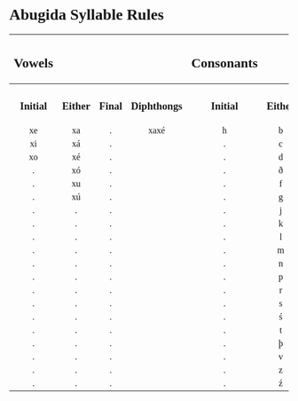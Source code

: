 <style>
    h1, h2, h3 {
        font-family: verdana
    }
    @font-face {
    font-family: "Abugida";
    src: url("D:/Downoads/ProgrammingProjects/godotProjects/concordium/assets/fonts/Abugida/abugida/abugida.ttf") format("truetype");
    }
    ab {
        font-family: "Abugida";
    }

</style>
<h1>Abugida Syllable Rules</h1>

|<h2>Vowels</h2>||||<h2>Consonants</h2>|||
|:-:|:-:|:-:|:-:|:-:|:-:|:-:|
|<h3>Initial</h3>|<h3>Either</h3>|<h3>Final</h3>|<h3>Diphthongs</h3>|<h3>Initial</h3>|<h3>Either</h3>|<h3>Final</h3>|
|<ab>xe|<ab>xa|<ab>.|<ab>xaxé|<ab>h|<ab>b|<ab>ŋ|
|<ab>xi|<ab>xá|<ab>.|<ab>|<ab>.|<ab>c|<ab>.|
|<ab>xo|<ab>xé|<ab>.|<ab>|<ab>.|<ab>d|<ab>.|
|<ab>.|<ab>xó|<ab>.|<ab>|<ab>.|<ab>ð|<ab>.|
|<ab>.|<ab>xu|<ab>.|<ab>|<ab>.|<ab>f|<ab>.|
|<ab>.|<ab>xú|<ab>.|<ab>|<ab>.|<ab>g|<ab>.|
|<ab>.|<ab>.|<ab>.|<ab>|<ab>.|<ab>j|<ab>.|
|<ab>.|<ab>.|<ab>.|<ab>|<ab>.|<ab>k|<ab>.|
|<ab>.|<ab>.|<ab>.|<ab>|<ab>.|<ab>l|<ab>.|
|<ab>.|<ab>.|<ab>.|<ab>|<ab>.|<ab>m|<ab>.|
|<ab>.|<ab>.|<ab>.|<ab>|<ab>.|<ab>n|<ab>.|
|<ab>.|<ab>.|<ab>.|<ab>|<ab>.|<ab>p|<ab>.|
|<ab>.|<ab>.|<ab>.|<ab>|<ab>.|<ab>r|<ab>.|
|<ab>.|<ab>.|<ab>.|<ab>|<ab>.|<ab>s|<ab>.|
|<ab>.|<ab>.|<ab>.|<ab>|<ab>.|<ab>ś|<ab>.|
|<ab>.|<ab>.|<ab>.|<ab>|<ab>.|<ab>t|<ab>.|
|<ab>.|<ab>.|<ab>.|<ab>|<ab>.|<ab>þ|<ab>.|
|<ab>.|<ab>.|<ab>.|<ab>|<ab>.|<ab>v|<ab>.|
|<ab>.|<ab>.|<ab>.|<ab>|<ab>.|<ab>z|<ab>.|
|<ab>.|<ab>.|<ab>.|<ab>|<ab>.|<ab>ź|<ab>.|